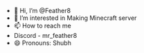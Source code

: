 - 👋 Hi, I’m @Feather8
- 👀 I’m interested in Making Minecraft server 
- 📫 How to reach me
- Discord - mr_feather8
- 😄 Pronouns:  Shubh


<!---
Feather8/Feather8 is a ✨ special ✨ repository because its `README.md` (this file) appears on your GitHub profile.
You can click the Preview link to take a look at your changes.
--->
